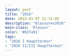 ```yaml
---
layout: post
title: "2016"
date: 2015-01-07 21:31:05
description: "Klausuren2016"
main-class: 'Klausur'
color: '#637a91'
tags:
- "2016 I Haupttermin"
- "2016 II/III Haupttermin"
---
```

